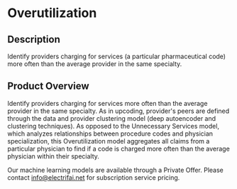 # Overutilization

## Description
  Identify providers charging for services (a particular pharmaceutical code) more often than the average provider in the same specialty. 

## Product Overview
  Identify providers charging for services more often than the average provider in the same specialty. As in upcoding, provider's peers are defined through the data and provider clustering model (deep autoencoder and clustering techniques). As opposed to the Unnecessary Services model, which analyzes relationships between procedure codes and physician specialization, this Overutilization model aggregates all claims from a particular physician to find if a code is charged more often than the average physician within their specialty.  
 
Our machine learning models are available through a Private Offer. Please contact info@electrifai.net for subscription service pricing.

